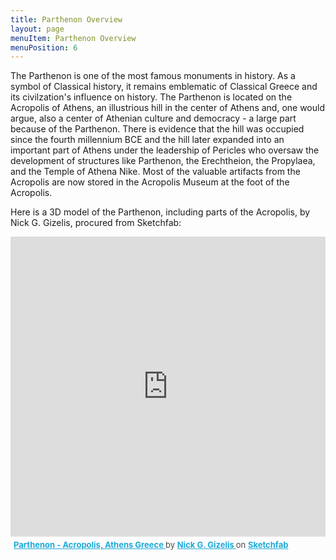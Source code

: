 ```yaml
---
title: Parthenon Overview
layout: page
menuItem: Parthenon Overview
menuPosition: 6
---
```


The Parthenon is one of the most famous monuments in history. As a symbol of Classical history, it remains emblematic of Classical Greece and its civilzation's influence on history. The Parthenon is located on the Acropolis of Athens, an illustrious hill in the center of Athens and, one would argue, also a center of Athenian culture and democracy - a large part because of the Parthenon. There is evidence that the hill was occupied since the fourth millennium BCE and the hill later expanded into an important part of Athens under the leadership of Pericles who oversaw the development of structures like Parthenon, the Erechtheion, the Propylaea, and the Temple of Athena Nike. Most of the valuable artifacts from the Acropolis are now stored in the Acropolis Museum at the foot of the Acropolis.

Here is a 3D model of the Parthenon, including parts of the Acropolis, by Nick G. Gizelis, procured from Sketchfab:
<div class="sketchfab-embed-wrapper"> <iframe style="width:100%; height:50vw;" title="Parthenon - Acropolis, Athens Greece" frameborder="0" allowfullscreen mozallowfullscreen="true" webkitallowfullscreen="true" allow="autoplay; fullscreen; xr-spatial-tracking" xr-spatial-tracking execution-while-out-of-viewport execution-while-not-rendered web-share src="https://sketchfab.com/models/d5cc54ccd57a4bdeb3c164a96c677b59/embed"> </iframe> <p style="font-size: 13px; font-weight: normal; margin: 5px; color: #4A4A4A;"> <a href="https://sketchfab.com/3d-models/parthenon-acropolis-athens-greece-d5cc54ccd57a4bdeb3c164a96c677b59?utm_medium=embed&utm_campaign=share-popup&utm_content=d5cc54ccd57a4bdeb3c164a96c677b59" target="_blank" style="font-weight: bold; color: #1CAAD9;"> Parthenon - Acropolis, Athens Greece </a> by <a href="https://sketchfab.com/aumakua?utm_medium=embed&utm_campaign=share-popup&utm_content=d5cc54ccd57a4bdeb3c164a96c677b59" target="_blank" style="font-weight: bold; color: #1CAAD9;"> Nick G. Gizelis </a> on <a href="https://sketchfab.com?utm_medium=embed&utm_campaign=share-popup&utm_content=d5cc54ccd57a4bdeb3c164a96c677b59" target="_blank" style="font-weight: bold; color: #1CAAD9;">Sketchfab</a></p></div>
